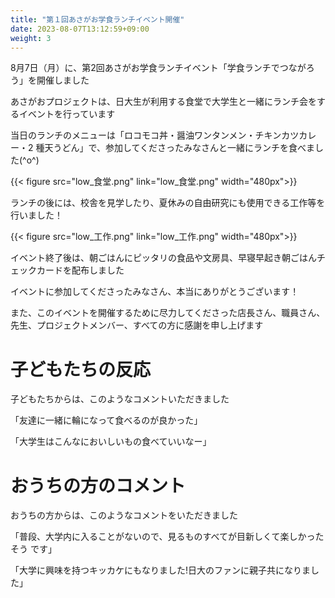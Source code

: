```yaml
---
title: "第１回あさがお学食ランチイベント開催"
date: 2023-08-07T13:12:59+09:00
weight: 3
---
```

8月7日（月）に、第2回あさがお学食ランチイベント「学食ランチでつながろう」を開催しました
<!--more-->

あさがおプロジェクトは、日大生が利用する食堂で大学生と一緒にランチ会をするイベントを行っています

当日のランチのメニューは「ロコモコ丼・醤油ワンタンメン・チキンカツカレー・2 種天うどん」で、参加してくださったみなさんと一緒にランチを食べました(^o^)

{{< figure src="low_食堂.png" link="low_食堂.png" width="480px">}}

ランチの後には、校舎を見学したり、夏休みの自由研究にも使用できる工作等を行いました！

{{< figure src="low_工作.png" link="low_工作.png" width="480px">}}

イベント終了後は、朝ごはんにピッタリの食品や文房具、早寝早起き朝ごはんチェックカードを配布しました

イベントに参加してくださったみなさん、本当にありがとうございます！

また、このイベントを開催するために尽力してくださった店長さん、職員さん、先生、プロジェクトメンバー、すべての方に感謝を申し上げます

# 子どもたちの反応

子どもたちからは、このようなコメントいただきました

「友達に一緒に輪になって食べるのが良かった」

「大学生はこんなにおいしいもの食べていいなー」

# おうちの方のコメント

おうちの方からは、このようなコメントをいただきました

「普段、大学内に入ることがないので、見るものすべてが目新しくて楽しかったそう
です」

「大学に興味を持つキッカケにもなりました!日大のファンに親子共になりました」


